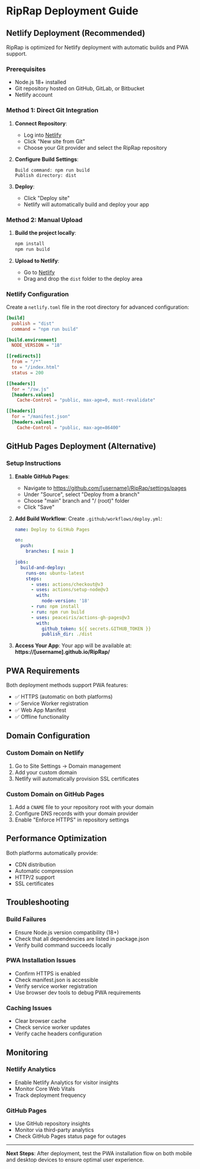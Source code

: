 # RipRap Deployment Guide

## Netlify Deployment (Recommended)

RipRap is optimized for Netlify deployment with automatic builds and PWA support.

### Prerequisites
- Node.js 18+ installed
- Git repository hosted on GitHub, GitLab, or Bitbucket
- Netlify account

### Method 1: Direct Git Integration

1. **Connect Repository**:
   - Log into [Netlify](https://netlify.com)
   - Click "New site from Git"
   - Choose your Git provider and select the RipRap repository

2. **Configure Build Settings**:
   ```
   Build command: npm run build
   Publish directory: dist
   ```

3. **Deploy**:
   - Click "Deploy site"
   - Netlify will automatically build and deploy your app

### Method 2: Manual Upload

1. **Build the project locally**:
   ```bash
   npm install
   npm run build
   ```

2. **Upload to Netlify**:
   - Go to [Netlify](https://netlify.com)
   - Drag and drop the `dist` folder to the deploy area

### Netlify Configuration

Create a `netlify.toml` file in the root directory for advanced configuration:

```toml
[build]
  publish = "dist"
  command = "npm run build"

[build.environment]
  NODE_VERSION = "18"

[[redirects]]
  from = "/*"
  to = "/index.html"
  status = 200

[[headers]]
  for = "/sw.js"
  [headers.values]
    Cache-Control = "public, max-age=0, must-revalidate"

[[headers]]
  for = "/manifest.json"
  [headers.values]
    Cache-Control = "public, max-age=86400"
```

## GitHub Pages Deployment (Alternative)

### Setup Instructions

1. **Enable GitHub Pages**:
   - Navigate to https://github.com/[username]/RipRap/settings/pages
   - Under "Source", select "Deploy from a branch"
   - Choose "main" branch and "/ (root)" folder
   - Click "Save"

2. **Add Build Workflow**:
   Create `.github/workflows/deploy.yml`:

   ```yaml
   name: Deploy to GitHub Pages
   
   on:
     push:
       branches: [ main ]
   
   jobs:
     build-and-deploy:
       runs-on: ubuntu-latest
       steps:
         - uses: actions/checkout@v3
         - uses: actions/setup-node@v3
           with:
             node-version: '18'
         - run: npm install
         - run: npm run build
         - uses: peaceiris/actions-gh-pages@v3
           with:
             github_token: ${{ secrets.GITHUB_TOKEN }}
             publish_dir: ./dist
   ```

3. **Access Your App**:
   Your app will be available at: **https://[username].github.io/RipRap/**

## PWA Requirements

Both deployment methods support PWA features:

- ✅ HTTPS (automatic on both platforms)
- ✅ Service Worker registration
- ✅ Web App Manifest
- ✅ Offline functionality

## Domain Configuration

### Custom Domain on Netlify
1. Go to Site Settings → Domain management
2. Add your custom domain
3. Netlify will automatically provision SSL certificates

### Custom Domain on GitHub Pages
1. Add a `CNAME` file to your repository root with your domain
2. Configure DNS records with your domain provider
3. Enable "Enforce HTTPS" in repository settings

## Performance Optimization

Both platforms automatically provide:
- CDN distribution
- Automatic compression
- HTTP/2 support
- SSL certificates

## Troubleshooting

### Build Failures
- Ensure Node.js version compatibility (18+)
- Check that all dependencies are listed in package.json
- Verify build command succeeds locally

### PWA Installation Issues
- Confirm HTTPS is enabled
- Check manifest.json is accessible
- Verify service worker registration
- Use browser dev tools to debug PWA requirements

### Caching Issues
- Clear browser cache
- Check service worker updates
- Verify cache headers configuration

## Monitoring

### Netlify Analytics
- Enable Netlify Analytics for visitor insights
- Monitor Core Web Vitals
- Track deployment frequency

### GitHub Pages
- Use GitHub repository insights
- Monitor via third-party analytics
- Check GitHub Pages status page for outages

---

**Next Steps**: After deployment, test the PWA installation flow on both mobile and desktop devices to ensure optimal user experience.